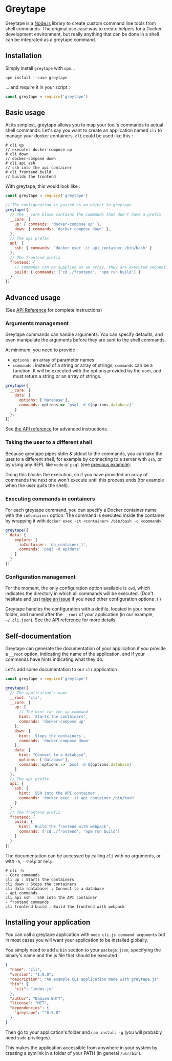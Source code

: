 # Greytape

Greytape is a [Node.js](https://nodejs.org) library to create custom command line tools from shell commands. The original use case was to create helpers for a Docker development environment, but really anything that can be done in a shell can be integrated as a greytape command.

## Installation

Simply install `greytape` with `npm`...

```
npm install --save greytape
```

... and require it in your script :

```javascript
const greytape = require('greytape')
```

## Basic usage

At its simplest, greytape allows you to map your tool's commands to actual shell commands. Let's say you want to create an application named `cli` to manage your docker containers. `cli` could be used like this :

```
# cli up
// executes docker-compose up
# cli down
// docker-compose down
# cli api ssh
// ssh into the api container
# cli frontend build
// builds the frontend
```
With greytape, this would look like :

```javascript
const greytape = require('greytape')

// The configuration is passed as an object to greytape
greytape({
  // The __core block contains the commands that don't have a prefix
  __core: {
    up: { commands: 'docker-compose up' },
    down: { commands: 'docker-compose down' },
  },
  // The api prefix
  api: {
    ssh: { commands: 'docker exec -it api_container /bin/bash' }
  },
  // The frontend prefix
  frontend: {
  	// commands can be supplied as an array, they are executed sequentially and synchronously
    build: { commands: ['cd ./frontend', 'npm run build'] }
  }
})
```

## Advanced usage

(See [API Reference](API.md) for complete instructions)

### Arguments management

Greytape commands can handle arguments. You can specify defaults, and even manipulate the arguments before they are sent to the shell commands.

At minimum, you need to provide :
- `options` : an array of parameter names
- `commands` : instead of a string or array of strings, `commands` can be a function. It will be executed with the options provided by the user, and must return a string or an array of strings.

```javascript
greytape({
  __core: {
    data: {
      options: ['database'],
      commands: options => `psql -d ${options.database}`
    }
  },
})

```

See [the API reference](API.md#arguments-management) for advanced instructions.

### Taking the user to a different shell

Because greytape pipes stdin & stdout to the commands, you can take the user to a different shell, for example by connecting to a server with `ssh`, or by using any REPL like `node` or `psql` (see [previous example](#arguments-management)).

Doing this blocks the execution, so if you have provided an array of commands the next one won't execute until this process ends (for example when the user quits the shell).

### Executing commands in containers

For each greytape command, you can specify a Docker container name with the `inContainer` option. The command is executed inside the container by wrapping it with `docker exec -it <container> /bin/bash -c <command>`.

```javascript
greytape({
  data: {
    explore: {
      inContainer: 'db_container_1',
      commands: 'psql -d apidata'
    }
  }
})
```

### Configuration management

For the moment, the only configuration option available is `cwd`, which indicates the directory in which all commands will be executed. (Don't hesitate and just [raise an issue](https://github.com/hellocomet/greytape/issues) if you need other configuration options :) )

Greytape handles the configuration with a dotfile, located in your home folder, and named after the `__root` of your application (in our example, `~/.cli.json`). See [the API reference](API.md#__cwd) for more details.


## Self-documentation

Greytape can generate the documentation of your application if you provide a `__root` option, indicating the name of the application, and if your commands have hints indicating what they do.

Let's add some documentation to our `cli` application :

```javascript
const greytape = require('greytape')

greytape({
  // The application's name
  __root: 'cli',
  __core: {
    up: {
      // The hint for the up command
      hint: 'Starts the containers',
      commands: 'docker-compose up'
    },
    down: {
      hint: 'Stops the containers',
      commands: 'docker-compose down'
    },
    data: {
      hint: "Connect to a database",
      options: ['database'],
      commands: options => `psql -d ${options.database}`
    }
  },
  // The api prefix
  api: {
    ssh: {
      hint: 'SSH into the API container',
      commands: 'docker exec -it api_container /bin/bash'
    }
  }
  // The frontend prefix
  frontend: {
    build: {
      hint: 'Build the frontend with webpack',
      commands: ['cd ./frontend', 'npm run build']
    }
  }
})
```

The documentation can be accessed by calling `cli` with no arguments, or with `-h`, `--help` or `help`.

```
# cli -h
- Core commands
cli up : Starts the containers
cli down : Stops the containers
cli data [database] : Connect to a database
- api commands
cli api ssh : SSH into the API container
- frontend commands
cli frontend build : Build the frontend with webpack
```

## Installing your application

You can call a greytape application with `node cli.js command arguments` but in most cases you will want your application to be installed globally.

You simply need to add a `bin` section to your `package.json`, specifying the binary's name and the js file that should be executed :

```json
{
  "name": "cli",
  "version": "1.0.0",
  "description": "An example CLI application made with greytape.js",
  "bin": {
    "cli": "index.js"
  },
  "author": "Damien BUTY",
  "license": "MIT",
  "dependencies": {
    "greytape": "^0.5.0"
  }
}
```

Then go to your application's folder and `npm install -g` (you will probably need `sudo` privileges).

This makes the application accessible from anywhere in your system by creating a symlink in a folder of your PATH (in general `/usr/bin`).



